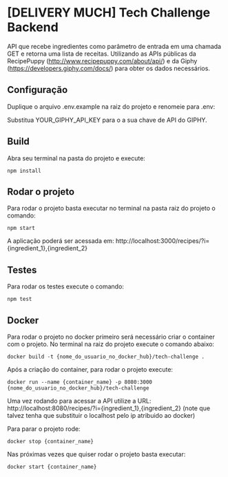 # [DELIVERY MUCH] Tech Challenge Backend

API que recebe ingredientes como parâmetro de entrada em uma chamada GET e retorna uma lista de receitas. Utilizando as APIs públicas da RecipePuppy (http://www.recipepuppy.com/about/api/) e da Giphy (https://developers.giphy.com/docs/) para obter os dados necessários.

## Configuração
Duplique o arquivo .env.example na raiz do projeto e renomeie para .env:

Substitua YOUR_GIPHY_API_KEY para o a sua chave de API do GIPHY.


## Build
Abra seu terminal na pasta do projeto e execute:

``` shell
npm install
```

## Rodar o projeto
Para rodar o projeto basta executar no terminal na pasta raiz do projeto o comando:

``` shell
npm start
```

A aplicação poderá ser acessada em: http://localhost:3000/recipes/?i={ingredient_1},{ingredient_2}


## Testes
Para rodar os testes execute o comando:
``` shell
npm test
```


## Docker
Para rodar o projeto no docker primeiro será necessário criar o container com o projeto. No terminal na raiz do projeto execute o comando abaixo: 

``` shell
docker build -t {nome_do_usuario_no_docker_hub}/tech-challenge .
```
Após a criação do container, para rodar o projeto execute:

``` shell
docker run --name {container_name} -p 8080:3000 {nome_do_usuario_no_docker_hub}/tech-challenge
```

Uma vez rodando para acessar a API utilize a URL:
http://localhost:8080/recipes/?i={ingredient_1},{ingredient_2}
(note que talvez tenha que substituir o localhost pelo ip atribuido ao docker)


Para parar o projeto rode:

``` shell
docker stop {container_name}
```


Nas próximas vezes que quiser rodar o projeto basta executar:

``` shell
docker start {container_name}
```




